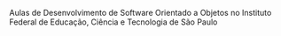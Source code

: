 Aulas de Desenvolvimento de Software Orientado a Objetos no Instituto Federal de Educação, Ciência e Tecnologia de São Paulo
